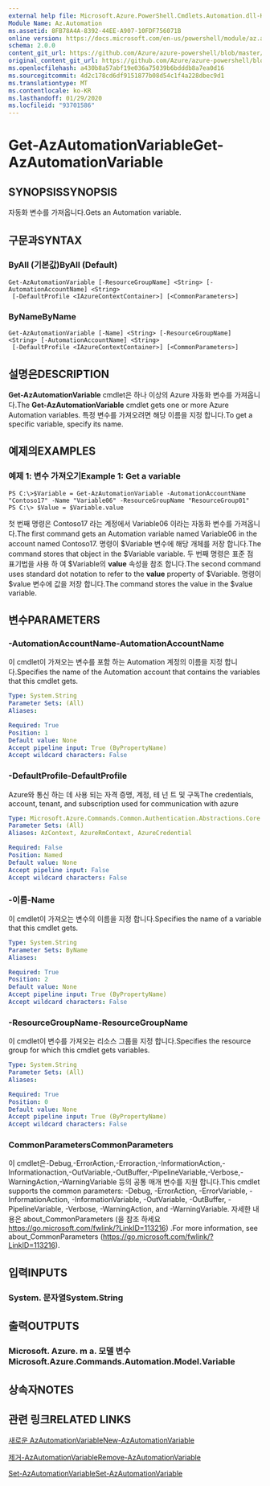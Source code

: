```yaml
---
external help file: Microsoft.Azure.PowerShell.Cmdlets.Automation.dll-Help.xml
Module Name: Az.Automation
ms.assetid: 8FB78A4A-8392-44EE-A907-10FDF756071B
online version: https://docs.microsoft.com/en-us/powershell/module/az.automation/get-azautomationvariable
schema: 2.0.0
content_git_url: https://github.com/Azure/azure-powershell/blob/master/src/Automation/Automation/help/Get-AzAutomationVariable.md
original_content_git_url: https://github.com/Azure/azure-powershell/blob/master/src/Automation/Automation/help/Get-AzAutomationVariable.md
ms.openlocfilehash: a430b8a57abf19e036a75039b6bdddb8a7ea0d16
ms.sourcegitcommit: 4d2c178cd6df9151877b08d54c1f4a228dbec9d1
ms.translationtype: MT
ms.contentlocale: ko-KR
ms.lasthandoff: 01/29/2020
ms.locfileid: "93701586"
---
```

# <span data-ttu-id="bdd73-101">Get-AzAutomationVariable</span><span class="sxs-lookup"><span data-stu-id="bdd73-101">Get-AzAutomationVariable</span></span>

## <span data-ttu-id="bdd73-102">SYNOPSIS</span><span class="sxs-lookup"><span data-stu-id="bdd73-102">SYNOPSIS</span></span>
<span data-ttu-id="bdd73-103">자동화 변수를 가져옵니다.</span><span class="sxs-lookup"><span data-stu-id="bdd73-103">Gets an Automation variable.</span></span>

## <span data-ttu-id="bdd73-104">구문과</span><span class="sxs-lookup"><span data-stu-id="bdd73-104">SYNTAX</span></span>

### <span data-ttu-id="bdd73-105">ByAll (기본값)</span><span class="sxs-lookup"><span data-stu-id="bdd73-105">ByAll (Default)</span></span>
```
Get-AzAutomationVariable [-ResourceGroupName] <String> [-AutomationAccountName] <String>
 [-DefaultProfile <IAzureContextContainer>] [<CommonParameters>]
```

### <span data-ttu-id="bdd73-106">ByName</span><span class="sxs-lookup"><span data-stu-id="bdd73-106">ByName</span></span>
```
Get-AzAutomationVariable [-Name] <String> [-ResourceGroupName] <String> [-AutomationAccountName] <String>
 [-DefaultProfile <IAzureContextContainer>] [<CommonParameters>]
```

## <span data-ttu-id="bdd73-107">설명은</span><span class="sxs-lookup"><span data-stu-id="bdd73-107">DESCRIPTION</span></span>
<span data-ttu-id="bdd73-108">**Get-AzAutomationVariable** cmdlet은 하나 이상의 Azure 자동화 변수를 가져옵니다.</span><span class="sxs-lookup"><span data-stu-id="bdd73-108">The **Get-AzAutomationVariable** cmdlet gets one or more Azure Automation variables.</span></span>
<span data-ttu-id="bdd73-109">특정 변수를 가져오려면 해당 이름을 지정 합니다.</span><span class="sxs-lookup"><span data-stu-id="bdd73-109">To get a specific variable, specify its name.</span></span>

## <span data-ttu-id="bdd73-110">예제의</span><span class="sxs-lookup"><span data-stu-id="bdd73-110">EXAMPLES</span></span>

### <span data-ttu-id="bdd73-111">예제 1: 변수 가져오기</span><span class="sxs-lookup"><span data-stu-id="bdd73-111">Example 1: Get a variable</span></span>
```
PS C:\>$Variable = Get-AzAutomationVariable -AutomationAccountName "Contoso17" -Name "Variable06" -ResourceGroupName "ResourceGroup01"
PS C:\> $Value = $Variable.value
```

<span data-ttu-id="bdd73-112">첫 번째 명령은 Contoso17 라는 계정에서 Variable06 이라는 자동화 변수를 가져옵니다.</span><span class="sxs-lookup"><span data-stu-id="bdd73-112">The first command gets an Automation variable named Variable06 in the account named Contoso17.</span></span>
<span data-ttu-id="bdd73-113">명령이 $Variable 변수에 해당 개체를 저장 합니다.</span><span class="sxs-lookup"><span data-stu-id="bdd73-113">The command stores that object in the $Variable variable.</span></span>
<span data-ttu-id="bdd73-114">두 번째 명령은 표준 점 표기법을 사용 하 여 $Variable의 **value** 속성을 참조 합니다.</span><span class="sxs-lookup"><span data-stu-id="bdd73-114">The second command uses standard dot notation to refer to the **value** property of $Variable.</span></span>
<span data-ttu-id="bdd73-115">명령이 $value 변수에 값을 저장 합니다.</span><span class="sxs-lookup"><span data-stu-id="bdd73-115">The command stores the value in the $value variable.</span></span>

## <span data-ttu-id="bdd73-116">변수</span><span class="sxs-lookup"><span data-stu-id="bdd73-116">PARAMETERS</span></span>

### <span data-ttu-id="bdd73-117">-AutomationAccountName</span><span class="sxs-lookup"><span data-stu-id="bdd73-117">-AutomationAccountName</span></span>
<span data-ttu-id="bdd73-118">이 cmdlet이 가져오는 변수를 포함 하는 Automation 계정의 이름을 지정 합니다.</span><span class="sxs-lookup"><span data-stu-id="bdd73-118">Specifies the name of the Automation account that contains the variables that this cmdlet gets.</span></span>

```yaml
Type: System.String
Parameter Sets: (All)
Aliases:

Required: True
Position: 1
Default value: None
Accept pipeline input: True (ByPropertyName)
Accept wildcard characters: False
```

### <span data-ttu-id="bdd73-119">-DefaultProfile</span><span class="sxs-lookup"><span data-stu-id="bdd73-119">-DefaultProfile</span></span>
<span data-ttu-id="bdd73-120">Azure와 통신 하는 데 사용 되는 자격 증명, 계정, 테 넌 트 및 구독</span><span class="sxs-lookup"><span data-stu-id="bdd73-120">The credentials, account, tenant, and subscription used for communication with azure</span></span>

```yaml
Type: Microsoft.Azure.Commands.Common.Authentication.Abstractions.Core.IAzureContextContainer
Parameter Sets: (All)
Aliases: AzContext, AzureRmContext, AzureCredential

Required: False
Position: Named
Default value: None
Accept pipeline input: False
Accept wildcard characters: False
```

### <span data-ttu-id="bdd73-121">-이름</span><span class="sxs-lookup"><span data-stu-id="bdd73-121">-Name</span></span>
<span data-ttu-id="bdd73-122">이 cmdlet이 가져오는 변수의 이름을 지정 합니다.</span><span class="sxs-lookup"><span data-stu-id="bdd73-122">Specifies the name of a variable that this cmdlet gets.</span></span>

```yaml
Type: System.String
Parameter Sets: ByName
Aliases:

Required: True
Position: 2
Default value: None
Accept pipeline input: True (ByPropertyName)
Accept wildcard characters: False
```

### <span data-ttu-id="bdd73-123">-ResourceGroupName</span><span class="sxs-lookup"><span data-stu-id="bdd73-123">-ResourceGroupName</span></span>
<span data-ttu-id="bdd73-124">이 cmdlet이 변수를 가져오는 리소스 그룹을 지정 합니다.</span><span class="sxs-lookup"><span data-stu-id="bdd73-124">Specifies the resource group for which this cmdlet gets variables.</span></span>

```yaml
Type: System.String
Parameter Sets: (All)
Aliases:

Required: True
Position: 0
Default value: None
Accept pipeline input: True (ByPropertyName)
Accept wildcard characters: False
```

### <span data-ttu-id="bdd73-125">CommonParameters</span><span class="sxs-lookup"><span data-stu-id="bdd73-125">CommonParameters</span></span>
<span data-ttu-id="bdd73-126">이 cmdlet은-Debug,-ErrorAction,-Erroraction,-InformationAction,-Informationaction,-OutVariable,-OutBuffer,-PipelineVariable,-Verbose,-WarningAction,-WarningVariable 등의 공통 매개 변수를 지원 합니다.</span><span class="sxs-lookup"><span data-stu-id="bdd73-126">This cmdlet supports the common parameters: -Debug, -ErrorAction, -ErrorVariable, -InformationAction, -InformationVariable, -OutVariable, -OutBuffer, -PipelineVariable, -Verbose, -WarningAction, and -WarningVariable.</span></span> <span data-ttu-id="bdd73-127">자세한 내용은 about_CommonParameters (을 참조 하세요 https://go.microsoft.com/fwlink/?LinkID=113216) .</span><span class="sxs-lookup"><span data-stu-id="bdd73-127">For more information, see about_CommonParameters (https://go.microsoft.com/fwlink/?LinkID=113216).</span></span>

## <span data-ttu-id="bdd73-128">입력</span><span class="sxs-lookup"><span data-stu-id="bdd73-128">INPUTS</span></span>

### <span data-ttu-id="bdd73-129">System. 문자열</span><span class="sxs-lookup"><span data-stu-id="bdd73-129">System.String</span></span>

## <span data-ttu-id="bdd73-130">출력</span><span class="sxs-lookup"><span data-stu-id="bdd73-130">OUTPUTS</span></span>

### <span data-ttu-id="bdd73-131">Microsoft. Azure. m a. 모델 변수</span><span class="sxs-lookup"><span data-stu-id="bdd73-131">Microsoft.Azure.Commands.Automation.Model.Variable</span></span>

## <span data-ttu-id="bdd73-132">상속자</span><span class="sxs-lookup"><span data-stu-id="bdd73-132">NOTES</span></span>

## <span data-ttu-id="bdd73-133">관련 링크</span><span class="sxs-lookup"><span data-stu-id="bdd73-133">RELATED LINKS</span></span>

[<span data-ttu-id="bdd73-134">새로운 AzAutomationVariable</span><span class="sxs-lookup"><span data-stu-id="bdd73-134">New-AzAutomationVariable</span></span>](./New-AzAutomationVariable.md)

[<span data-ttu-id="bdd73-135">제거-AzAutomationVariable</span><span class="sxs-lookup"><span data-stu-id="bdd73-135">Remove-AzAutomationVariable</span></span>](./Remove-AzAutomationVariable.md)

[<span data-ttu-id="bdd73-136">Set-AzAutomationVariable</span><span class="sxs-lookup"><span data-stu-id="bdd73-136">Set-AzAutomationVariable</span></span>](./Set-AzAutomationVariable.md)


